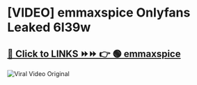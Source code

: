 
 # [VIDEO] emmaxspice Onlyfans Leaked 6l39w

## <h2><a href="https://clipsfans.com/emmaxspice&ref=git">🔗 Click to LINKS ⏩⏩ 👉 🟢 emmaxspice </a></h2>

<a href="https://clipsfans.com/emmaxspice&ref=git" rel="nofollow" data-target="animated-image.originalLink"><img src="https://i.ibb.co.com/xMMVF88/686577567.gif" alt="Viral Video Original" style="max-width: 100%; display: inline-block;" data-target="animated-image.originalImage"></a>

